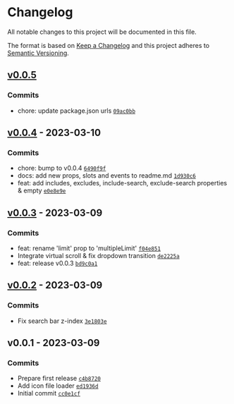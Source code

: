 # Changelog

All notable changes to this project will be documented in this file.

The format is based on [Keep a Changelog](https://keepachangelog.com/en/1.0.0/)
and this project adheres to [Semantic Versioning](https://semver.org/spec/v2.0.0.html).

## [v0.0.5](https://github.com/noeGnh/vue3-icon-picker/compare/v0.0.4...v0.0.5)

### Commits

- chore: update package.json urls [`09ac0bb`](https://github.com/noeGnh/vue3-icon-picker/commit/09ac0bb09c18a891b9b34fa103b39c68d650de57)

## [v0.0.4](https://github.com/noeGnh/vue3-icon-picker/compare/v0.0.3...v0.0.4) - 2023-03-10

### Commits

- chore: bump to v0.0.4 [`6490f9f`](https://github.com/noeGnh/vue3-icon-picker/commit/6490f9facb1ace4043e62571ea98935962409bc9)
- docs: add new props, slots and events to readme.md [`1d930c6`](https://github.com/noeGnh/vue3-icon-picker/commit/1d930c6fbfc71671310d4f10df222663d998d320)
- feat: add includes, excludes, include-search, exclude-search properties & empty [`e0e8e9e`](https://github.com/noeGnh/vue3-icon-picker/commit/e0e8e9ef2ec51074a819cf035b0dab1e4da22ce3)

## [v0.0.3](https://github.com/noeGnh/vue3-icon-picker/compare/v0.0.2...v0.0.3) - 2023-03-09

### Commits

- feat: rename 'limit' prop to 'multipleLimit' [`f04e851`](https://github.com/noeGnh/vue3-icon-picker/commit/f04e851e378f6a3e8f8770018de2d53b18de82d8)
- Integrate virtual scroll & fix dropdown transition [`de2225a`](https://github.com/noeGnh/vue3-icon-picker/commit/de2225aed610d2907f3794c7b587395f3ac7dd2d)
- feat: release v0.0.3 [`bd9c0a1`](https://github.com/noeGnh/vue3-icon-picker/commit/bd9c0a16bafd666a7e720a587e16a3c78aa2d95e)

## [v0.0.2](https://github.com/noeGnh/vue3-icon-picker/compare/v0.0.1...v0.0.2) - 2023-03-09

### Commits

- Fix search bar z-index [`3e1803e`](https://github.com/noeGnh/vue3-icon-picker/commit/3e1803ef5fe24dbcbb1748967d597e9a6ed245d8)

## v0.0.1 - 2023-03-09

### Commits

- Prepare first release [`c4b8720`](https://github.com/noeGnh/vue3-icon-picker/commit/c4b8720ba1153d2b1759018c6990cff32a68d5dd)
- Add icon file loader [`ed1936d`](https://github.com/noeGnh/vue3-icon-picker/commit/ed1936dba12dc349615dc70148396542e3c60ddf)
- Initial commit [`cc0e1cf`](https://github.com/noeGnh/vue3-icon-picker/commit/cc0e1cfdc5d63fa56a89847c1c1a090e69877cef)
